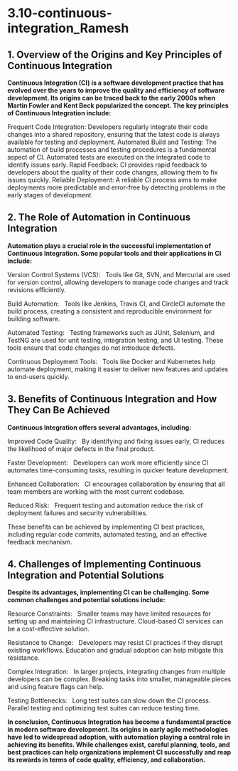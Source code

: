 # 3.10-continuous-integration_Ramesh

## 1. Overview of the Origins and Key Principles of Continuous Integration

**Continuous Integration (CI) is a software development practice that has evolved over the years to improve the quality and efficiency of software development. Its origins can be traced back to the early 2000s when Martin Fowler and Kent Beck popularized the concept. The key principles of Continuous Integration include:** 

Frequent Code Integration: Developers regularly integrate their code changes into a shared repository, ensuring that the latest code is always available for testing and deployment.
Automated Build and Testing: The automation of build processes and testing procedures is a fundamental aspect of CI. Automated tests are executed on the integrated code to identify issues early.
Rapid Feedback: CI provides rapid feedback to developers about the quality of their code changes, allowing them to fix issues quickly.
Reliable Deployment: A reliable CI process aims to make deployments more predictable and error-free by detecting problems in the early stages of development.

## 2. The Role of Automation in Continuous Integration

**Automation plays a crucial role in the successful implementation of Continuous Integration. Some popular tools and their applications in CI include:**

Version Control Systems (VCS): &nbsp; Tools like Git, SVN, and Mercurial are used for version control, allowing developers to manage code changes and track revisions efficiently.

Build Automation: &nbsp;  Tools like Jenkins, Travis CI, and CircleCI automate the build process, creating a consistent and reproducible environment for building software.

Automated Testing: &nbsp; Testing frameworks such as JUnit, Selenium, and TestNG are used for unit testing, integration testing, and UI testing. These tools ensure that code changes do not introduce defects.

Continuous Deployment Tools: &nbsp; Tools like Docker and Kubernetes help automate deployment, making it easier to deliver new features and updates to end-users quickly.

## 3. Benefits of Continuous Integration and How They Can Be Achieved

**Continuous Integration offers several advantages, including:**

Improved Code Quality: &nbsp; By identifying and fixing issues early, CI reduces the likelihood of major defects in the final product.

Faster Development: &nbsp; Developers can work more efficiently since CI automates time-consuming tasks, resulting in quicker feature development.

Enhanced Collaboration: &nbsp; CI encourages collaboration by ensuring that all team members are working with the most current codebase.

Reduced Risk: &nbsp; Frequent testing and automation reduce the risk of deployment failures and security vulnerabilities.

These benefits can be achieved by implementing CI best practices, including regular code commits, automated testing, and an effective feedback mechanism.

## 4. Challenges of Implementing Continuous Integration and Potential Solutions

**Despite its advantages, implementing CI can be challenging. Some common challenges and potential solutions include:** 

Resource Constraints:     &nbsp;  Smaller teams may have limited resources for setting up and maintaining CI infrastructure. Cloud-based CI services can be a cost-effective solution.

Resistance to Change:     &nbsp;  Developers may resist CI practices if they disrupt existing workflows. Education and gradual adoption can help mitigate this resistance.

Complex Integration:       &nbsp;  In larger projects, integrating changes from multiple developers can be complex. Breaking tasks into smaller, manageable pieces and using feature flags can help.

Testing Bottlenecks:       &nbsp;  Long test suites can slow down the CI process. Parallel testing and optimizing test suites can reduce testing time.

**In conclusion, Continuous Integration has become a fundamental practice in modern software development. Its origins in early agile methodologies have led to widespread adoption, with automation playing a central role in achieving its benefits. While challenges exist, careful planning, tools, and best practices can help organizations implement CI successfully and reap its rewards in terms of code quality, efficiency, and collaboration.**
